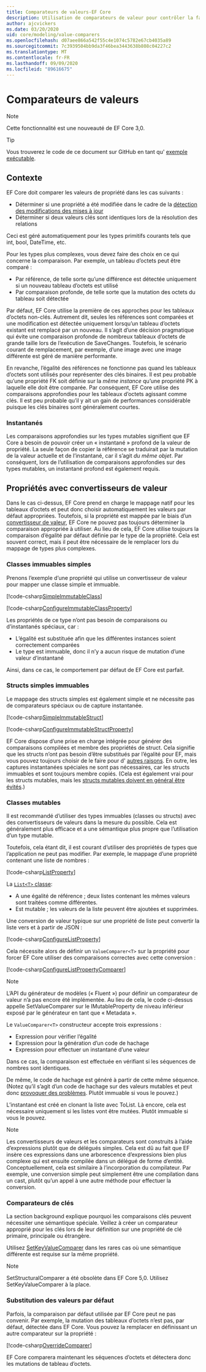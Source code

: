 ```yaml
---
title: Comparateurs de valeurs-EF Core
description: Utilisation de comparateurs de valeur pour contrôler la façon dont EF Core compare les valeurs de propriété
author: ajcvickers
ms.date: 03/20/2020
uid: core/modeling/value-comparers
ms.openlocfilehash: d07aee866a542f55c4e1074c5782e67cb4035a89
ms.sourcegitcommit: 7c3939504bb9da3f46bea3443638b808c04227c2
ms.translationtype: MT
ms.contentlocale: fr-FR
ms.lasthandoff: 09/09/2020
ms.locfileid: "89616675"
---
```

# <a name="value-comparers"></a>Comparateurs de valeurs

> [!NOTE]  
> Cette fonctionnalité est une nouveauté de EF Core 3,0.

> [!TIP]  
> Vous trouverez le code de ce document sur GitHub en tant qu' [exemple exécutable](https://github.com/dotnet/EntityFramework.Docs/tree/master/samples/core/Modeling/ValueConversions/).

## <a name="background"></a>Contexte

EF Core doit comparer les valeurs de propriété dans les cas suivants :

* Déterminer si une propriété a été modifiée dans le cadre de la [détection des modifications des mises à jour](xref:core/saving/basic)
* Déterminer si deux valeurs clés sont identiques lors de la résolution des relations

Ceci est géré automatiquement pour les types primitifs courants tels que int, bool, DateTime, etc.

Pour les types plus complexes, vous devez faire des choix en ce qui concerne la comparaison.
Par exemple, un tableau d’octets peut être comparé :

* Par référence, de telle sorte qu’une différence est détectée uniquement si un nouveau tableau d’octets est utilisé
* Par comparaison profonde, de telle sorte que la mutation des octets du tableau soit détectée

Par défaut, EF Core utilise la première de ces approches pour les tableaux d’octets non-clés.
Autrement dit, seules les références sont comparées et une modification est détectée uniquement lorsqu’un tableau d’octets existant est remplacé par un nouveau.
Il s’agit d’une décision pragmatique qui évite une comparaison profonde de nombreux tableaux d’octets de grande taille lors de l’exécution de SaveChanges.
Toutefois, le scénario courant de remplacement, par exemple, d’une image avec une image différente est géré de manière performante.

En revanche, l’égalité des références ne fonctionne pas quand les tableaux d’octets sont utilisés pour représenter des clés binaires.
Il est peu probable qu’une propriété FK soit définie sur la _même instance_ qu’une propriété PK à laquelle elle doit être comparée.
Par conséquent, EF Core utilise des comparaisons approfondies pour les tableaux d’octets agissant comme clés.
Il est peu probable qu’il y ait un gain de performances considérable puisque les clés binaires sont généralement courtes.

### <a name="snapshots"></a>Instantanés

Les comparaisons approfondies sur les types mutables signifient que EF Core a besoin de pouvoir créer un « instantané » profond de la valeur de propriété.
La seule façon de copier la référence se traduirait par la mutation de la valeur actuelle et de l’instantané, car il s’agit _du même objet_.
Par conséquent, lors de l’utilisation de comparaisons approfondies sur des types mutables, un instantané profond est également requis.

## <a name="properties-with-value-converters"></a>Propriétés avec convertisseurs de valeur

Dans le cas ci-dessus, EF Core prend en charge le mappage natif pour les tableaux d’octets et peut donc choisir automatiquement les valeurs par défaut appropriées.
Toutefois, si la propriété est mappée par le biais d’un [convertisseur de valeur](xref:core/modeling/value-conversions), EF Core ne pouvez pas toujours déterminer la comparaison appropriée à utiliser.
Au lieu de cela, EF Core utilise toujours la comparaison d’égalité par défaut définie par le type de la propriété.
Cela est souvent correct, mais il peut être nécessaire de le remplacer lors du mappage de types plus complexes.

### <a name="simple-immutable-classes"></a>Classes immuables simples

Prenons l’exemple d’une propriété qui utilise un convertisseur de valeur pour mapper une classe simple et immuable.

[!code-csharp[SimpleImmutableClass](../../../samples/core/Modeling/ValueConversions/MappingImmutableClassProperty.cs?name=SimpleImmutableClass)]

[!code-csharp[ConfigureImmutableClassProperty](../../../samples/core/Modeling/ValueConversions/MappingImmutableClassProperty.cs?name=ConfigureImmutableClassProperty)]

Les propriétés de ce type n’ont pas besoin de comparaisons ou d’instantanés spéciaux, car :

* L’égalité est substituée afin que les différentes instances soient correctement comparées
* Le type est immuable, donc il n’y a aucun risque de mutation d’une valeur d’instantané

Ainsi, dans ce cas, le comportement par défaut de EF Core est parfait.

### <a name="simple-immutable-structs"></a>Structs simples immuables

Le mappage des structs simples est également simple et ne nécessite pas de comparateurs spéciaux ou de capture instantanée.

[!code-csharp[SimpleImmutableStruct](../../../samples/core/Modeling/ValueConversions/MappingImmutableStructProperty.cs?name=SimpleImmutableStruct)]

[!code-csharp[ConfigureImmutableStructProperty](../../../samples/core/Modeling/ValueConversions/MappingImmutableStructProperty.cs?name=ConfigureImmutableStructProperty)]

EF Core dispose d’une prise en charge intégrée pour générer des comparaisons compilées et membre des propriétés de struct.
Cela signifie que les structs n’ont pas besoin d’être substitués par l’égalité pour EF, mais vous pouvez toujours choisir de le faire pour d' [autres raisons](/dotnet/csharp/programming-guide/statements-expressions-operators/how-to-define-value-equality-for-a-type).
En outre, les captures instantanées spéciales ne sont pas nécessaires, car les structs immuables et sont toujours membre copiés.
(Cela est également vrai pour les structs mutables, mais les [structs mutables doivent en général être évités](/dotnet/csharp/write-safe-efficient-code).)

### <a name="mutable-classes"></a>Classes mutables

Il est recommandé d’utiliser des types immuables (classes ou structs) avec des convertisseurs de valeurs dans la mesure du possible.
Cela est généralement plus efficace et a une sémantique plus propre que l’utilisation d’un type mutable.

Toutefois, cela étant dit, il est courant d’utiliser des propriétés de types que l’application ne peut pas modifier.
Par exemple, le mappage d’une propriété contenant une liste de nombres :

[!code-csharp[ListProperty](../../../samples/core/Modeling/ValueConversions/MappingListProperty.cs?name=ListProperty)]

La [ `List<T>` classe](/dotnet/api/system.collections.generic.list-1):

* A une égalité de référence ; deux listes contenant les mêmes valeurs sont traitées comme différentes.
* Est mutable ; les valeurs de la liste peuvent être ajoutées et supprimées.

Une conversion de valeur typique sur une propriété de liste peut convertir la liste vers et à partir de JSON :

[!code-csharp[ConfigureListProperty](../../../samples/core/Modeling/ValueConversions/MappingListProperty.cs?name=ConfigureListProperty)]

Cela nécessite alors de définir un `ValueComparer<T>` sur la propriété pour forcer EF Core utiliser des comparaisons correctes avec cette conversion :

[!code-csharp[ConfigureListPropertyComparer](../../../samples/core/Modeling/ValueConversions/MappingListProperty.cs?name=ConfigureListPropertyComparer)]

> [!NOTE]  
> L’API du générateur de modèles (« Fluent ») pour définir un comparateur de valeur n’a pas encore été implémentée.
> Au lieu de cela, le code ci-dessus appelle SetValueComparer sur le IMutableProperty de niveau inférieur exposé par le générateur en tant que « Metadata ».

Le `ValueComparer<T>` constructeur accepte trois expressions :

* Expression pour vérifier l’égalité
* Expression pour la génération d’un code de hachage
* Expression pour effectuer un instantané d’une valeur  

Dans ce cas, la comparaison est effectuée en vérifiant si les séquences de nombres sont identiques.

De même, le code de hachage est généré à partir de cette même séquence.
(Notez qu’il s’agit d’un code de hachage sur des valeurs mutables et peut donc [provoquer des problèmes](https://ericlippert.com/2011/02/28/guidelines-and-rules-for-gethashcode/).
Plutôt immuable si vous le pouvez.)

L’instantané est créé en clonant la liste avec ToList.
Là encore, cela est nécessaire uniquement si les listes vont être mutées.
Plutôt immuable si vous le pouvez.

> [!NOTE]  
> Les convertisseurs de valeurs et les comparateurs sont construits à l’aide d’expressions plutôt que de délégués simples.
> Cela est dû au fait que EF insère ces expressions dans une arborescence d’expressions bien plus complexe qui est ensuite compilée dans un délégué de forme d’entité.
> Conceptuellement, cela est similaire à l’incorporation du compilateur.
> Par exemple, une conversion simple peut simplement être une compilation dans un cast, plutôt qu’un appel à une autre méthode pour effectuer la conversion.

### <a name="key-comparers"></a>Comparateurs de clés

La section background explique pourquoi les comparaisons clés peuvent nécessiter une sémantique spéciale.
Veillez à créer un comparateur approprié pour les clés lors de leur définition sur une propriété de clé primaire, principale ou étrangère.

Utilisez [SetKeyValueComparer](/dotnet/api/microsoft.entityframeworkcore.mutablepropertyextensions.setkeyvaluecomparer) dans les rares cas où une sémantique différente est requise sur la même propriété.

> [!NOTE]  
> SetStructuralComparer a été obsolète dans EF Core 5,0.
> Utilisez SetKeyValueComparer à la place.

### <a name="overriding-defaults"></a>Substitution des valeurs par défaut

Parfois, la comparaison par défaut utilisée par EF Core peut ne pas convenir.
Par exemple, la mutation des tableaux d’octets n’est pas, par défaut, détectée dans EF Core.
Vous pouvez la remplacer en définissant un autre comparateur sur la propriété :

[!code-csharp[OverrideComparer](../../../samples/core/Modeling/ValueConversions/OverridingByteArrayComparisons.cs?name=OverrideComparer)]

EF Core comparera maintenant les séquences d’octets et détectera donc les mutations de tableau d’octets.
